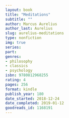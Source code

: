 ```yaml
---
layout: book
title: "Meditations"
subtitle: ""
author: Marcus Aurelius
author_last: Aurelius
slug: aurelius-meditations
type: nonfiction
img: true
series: 
part: 
genres:
- philosophy
- classics
- psychology
isbn: 9780812968255
rating: 4
pages: 256
format: kindle
publish_year: 180
date_started: 2018-12-24
date_completed: 2019-01-12
goodreads_id: 1168191
---
```

